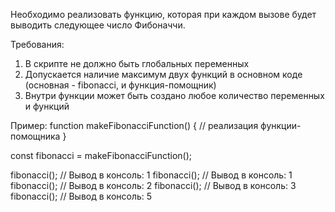 Необходимо реализовать функцию, которая при каждом вызове будет выводить следующее число Фибоначчи.

Требования:
1. В скрипте не должно быть глобальных переменных
2. Допускается наличие максимум двух функций в основном коде (основная - fibonacci, и функция-помощник)
3. Внутри функции может быть создано любое количество переменных и функций

Пример:
function makeFibonacciFunction() {
// реализация функции-помощника
}

const fibonacci = makeFibonacciFunction();

fibonacci(); // Вывод в консоль: 1
fibonacci(); // Вывод в консоль: 1
fibonacci(); // Вывод в консоль: 2
fibonacci(); // Вывод в консоль: 3
fibonacci(); // Вывод в консоль: 5